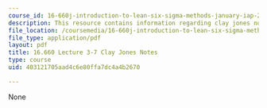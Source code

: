 ```yaml
---
course_id: 16-660j-introduction-to-lean-six-sigma-methods-january-iap-2012
description: This resource contains information regarding clay jones notes.
file_location: /coursemedia/16-660j-introduction-to-lean-six-sigma-methods-january-iap-2012/403121705aad4c6e80ffa7dc4a4b2670_MIT16_660IAP12_3-7JonNot.pdf
file_type: application/pdf
layout: pdf
title: 16.660 Lecture 3-7 Clay Jones Notes
type: course
uid: 403121705aad4c6e80ffa7dc4a4b2670

---
```

None